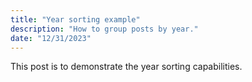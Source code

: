 ```yaml
---
title: "Year sorting example"
description: "How to group posts by year."
date: "12/31/2023"
---
```


This post is to demonstrate the year sorting capabilities.